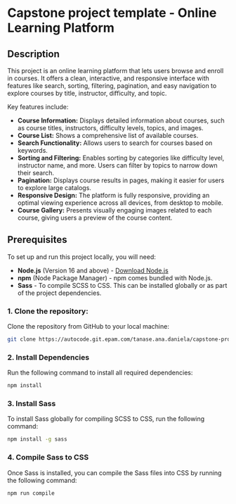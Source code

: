# Capstone project template - Online Learning Platform


## Description

This project is an online learning platform that lets users browse and enroll in courses. It offers a clean, interactive, and responsive interface with features like search, sorting, filtering, pagination, and easy navigation to explore courses by title, instructor, difficulty, and topic.

Key features include:
- **Course Information:** Displays detailed information about courses, such as course titles, instructors, difficulty levels, topics, and images.
- **Course List:** Shows a comprehensive list of available courses.
- **Search Functionality:** Allows users to search for courses based on keywords.
- **Sorting and Filtering:** Enables sorting by categories like difficulty level, instructor name, and more. Users can filter by topics to narrow down their search.
- **Pagination:** Displays course results in pages, making it easier for users to explore large catalogs.
- **Responsive Design:** The platform is fully responsive, providing an optimal viewing experience across all devices, from desktop to mobile.
- **Course Gallery:** Presents visually engaging images related to each course, giving users a preview of the course content.


## Prerequisites

To set up and run this project locally, you will need:
- **Node.js** (Version 16 and above) - [Download Node.js](https://nodejs.org/)
- **npm** (Node Package Manager) - npm comes bundled with Node.js.
- **Sass** - To compile SCSS to CSS. This can be installed globally or as part of the project dependencies.

### 1. Clone the repository:

Clone the repository from GitHub to your local machine:

```bash
git clone https://autocode.git.epam.com/tanase.ana.daniela/capstone-project-template.git
```

### 2. Install Dependencies

Run the following command to install all required dependencies:

```bash
npm install
```

### 3. Install Sass

To install Sass globally for compiling SCSS to CSS, run the following command:

```bash
npm install -g sass
```
### 4. Compile Sass to CSS

Once Sass is installed, you can compile the Sass files into CSS by running the following command:

```bash
npm run compile
```



